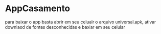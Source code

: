# AppCasamento

para baixar o app basta abrir em seu celualr o arquivo universal.apk, ativar downlaod de fontes desconhecidas e baxiar em seu celular

